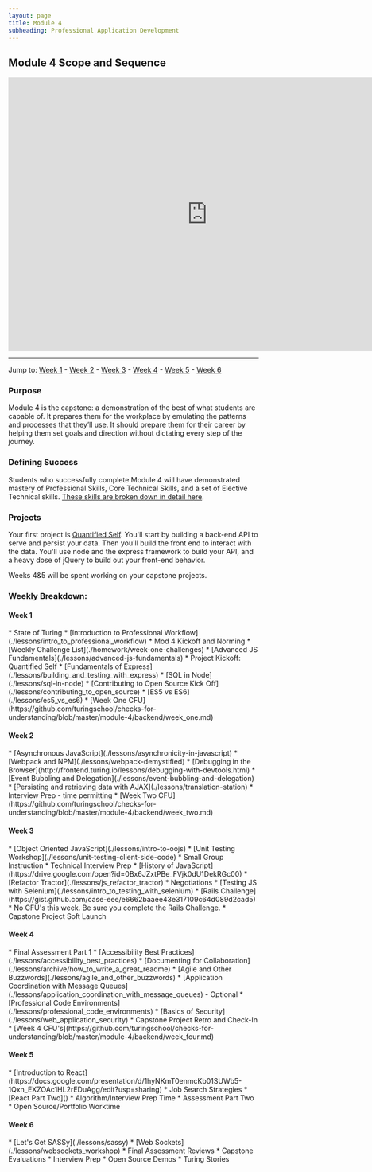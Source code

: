 ```yaml
---
layout: page
title: Module 4
subheading: Professional Application Development
---
```


Module 4 Scope and Sequence
--------------

<iframe src="https://calendar.google.com/calendar/embed?showTz=0&amp;mode=WEEK&amp;height=600&amp;wkst=1&amp;bgcolor=%23778899&amp;src=casimircreative.com_r9jfiq9f37h6rdt2s8ssofss4k%40group.calendar.google.com&amp;color=%23182C57&amp;ctz=America%2FDenver" style="border-width:0" width="800" height="550" frameborder="0" scrolling="no"></iframe>

***

Jump to: [Week 1](#week_1) - [Week 2](#week_2) - [Week 3](#week_3) - [Week 4](#week_4) - [Week 5](#week_5) - [Week 6](#week_6)

### Purpose

Module 4 is the capstone: a demonstration of the best of what students are capable of. It prepares them for the workplace by emulating the patterns and processes that they’ll use. It should prepare them for their career by helping them set goals and direction without dictating every step of the journey.

### Defining Success

Students who successfully complete Module 4 will have demonstrated mastery of Professional Skills, Core Technical Skills, and a set of Elective Technical skills. [These skills are broken down in detail here](success).

### Projects

Your first project is [Quantified Self](./projects/quantified-self/quantified-self). You'll start by building a back-end API to serve and persist your data. Then you'll build the front end to interact with the data. You'll use node and the express framework to build your API, and a heavy dose of jQuery to build out your front-end behavior.

Weeks 4&5 will be spent working on your capstone projects.

### Weekly Breakdown:

<h4 id="week_1">Week 1</h4>
*   State of Turing
*   [Introduction to Professional Workflow](./lessons/intro_to_professional_workflow)
*   Mod 4 Kickoff and Norming
*   [Weekly Challenge List](./homework/week-one-challenges)
*   [Advanced JS Fundamentals](./lessons/advanced-js-fundamentals)
*   Project Kickoff: Quantified Self
*   [Fundamentals of Express](./lessons/building_and_testing_with_express)
*   [SQL in Node](./lessons/sql-in-node)
*   [Contributing to Open Source Kick Off](./lessons/contributing_to_open_source)
*   [ES5 vs ES6](./lessons/es5_vs_es6)
*   [Week One CFU](https://github.com/turingschool/checks-for-understanding/blob/master/module-4/backend/week_one.md)


<h4 id="week_2">Week 2</h4>
*   [Asynchronous JavaScript](./lessons/asynchronicity-in-javascript)
*   [Webpack and NPM](./lessons/webpack-demystified)
*   [Debugging in the Browser](http://frontend.turing.io/lessons/debugging-with-devtools.html)
*   [Event Bubbling and Delegation](./lessons/event-bubbling-and-delegation)
*   [Persisting and retrieving data with AJAX](./lessons/translation-station)
*   Interview Prep - time permitting
*   [Week Two CFU](https://github.com/turingschool/checks-for-understanding/blob/master/module-4/backend/week_two.md)

<h4 id="week_3">Week 3</h4>
*   [Object Oriented JavaScript](./lessons/intro-to-oojs)
*   [Unit Testing Workshop](./lessons/unit-testing-client-side-code)
*   Small Group Instruction
*   Technical Interview Prep
*   [History of JavaScript](https://drive.google.com/open?id=0Bx6JZxtPBe_FVjk0dU1DekRGc00)
*   [Refactor Tractor](./lessons/js_refactor_tractor)
*   Negotiations
*   [Testing JS with Selenium](./lessons/intro_to_testing_with_selenium)
*   [Rails Challenge](https://gist.github.com/case-eee/e6662baaee43e317109c64d089d2cad5)
*   No CFU's this week. Be sure you complete the Rails Challenge.
*   Capstone Project Soft Launch

<h4 id="week_4">Week 4</h4>
*   Final Assessment Part 1
*   [Accessibility Best Practices](./lessons/accessibility_best_practices)
*   [Documenting for Collaboration](./lessons/archive/how_to_write_a_great_readme)
*   [Agile and Other Buzzwords](./lessons/agile_and_other_buzzwords)
*   [Application Coordination with Message Queues](./lessons/application_coordination_with_message_queues) - Optional
*   [Professional Code Environments](./lessons/professional_code_environments)
*   [Basics of Security](./lessons/web_application_security)
*   Capstone Project Retro and Check-In
*   [Week 4 CFU's](https://github.com/turingschool/checks-for-understanding/blob/master/module-4/backend/week_four.md)

<h4 id="week_5">Week 5</h4>
*   [Introduction to React](https://docs.google.com/presentation/d/1hyNKmT0enmcKb01SUWb5-1Qxn_EXZOAc1HL2rEDuAgg/edit?usp=sharing)
*   Job Search Strategies
*   [React Part Two]()
*   Algorithm/Interview Prep Time
*   Assessment Part Two
*   Open Source/Portfolio Worktime

<h4 id="week_6">Week 6</h4>
*   [Let's Get SASSy](./lessons/sassy)
*   [Web Sockets](./lessons/websockets_workshop)
*   Final Assessment Reviews
*   Capstone Evaluations
*   Interview Prep
*   Open Source Demos
*   Turing Stories

